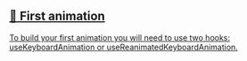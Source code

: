 ## [📄️<!-- --> <!-- -->First animation](/react-native-keyboard-controller/pr-preview/pr-986/docs/guides/first-animation.md)

[To build your first animation you will need to use two hooks: useKeyboardAnimation or useReanimatedKeyboardAnimation.](/react-native-keyboard-controller/pr-preview/pr-986/docs/guides/first-animation.md)
